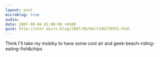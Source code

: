 ```yaml
---
layout: post
microblog: true
audio: 
date: 2007-09-04 01:00:00 +0100
guid: http://xtof.micro.blog/2007/09/04/t246279552.html
---
```

Think I'll take my mobiky to have some cool air and geek-beach-riding-eating-fish&amp;chips
